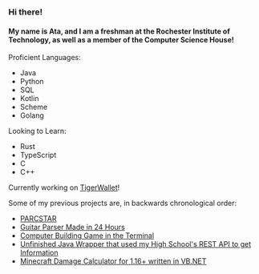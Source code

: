 ### Hi there!

#### My name is Ata, and I am a freshman at the Rochester Institute of Technology, as well as a member of the Computer Science House!

Proficient Languages:
 - Java
 - Python
 - SQL
 - Kotlin
 - Scheme
 - Golang
 
Looking to Learn:
 - Rust
 - TypeScript
 - C
 - C++

Currently working on [TigerWallet](https://github.com/atauln/TigerWallet)!

Some of my previous projects are, in backwards chronological order:
 - [PARCSTAR](https://github.com/atauln/PARCSTAR)
 - [Guitar Parser Made in 24 Hours](https://github.com/atauln/RevUC-XI)
 - [Computer Building Game in the Terminal](https://github.com/atauln/ComputerBuildingProgramT)
 - [Unfinished Java Wrapper that used my High School's REST API to get Information](https://github.com/atauln/project-linx)
 - [Minecraft Damage Calculator for 1.16+ written in VB.NET](https://github.com/atauln/MinecraftDamageCalculator)
